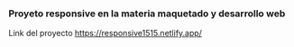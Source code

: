 ### Proyeto responsive en la materia maquetado y desarrollo web


Link del proyecto https://responsive1515.netlify.app/
